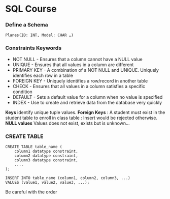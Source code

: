 # SQL Course

### Define a Schema

```
Planes(ID: INT, Model: CHAR …)
```

### Constraints Keywords

- NOT NULL - Ensures that a column cannot have a NULL value
- UNIQUE - Ensures that all values in a column are different
- PRIMARY KEY - A combination of a NOT NULL and UNIQUE. Uniquely identifies each row in a table
- FOREIGN KEY - Uniquely identifies a row/record in another table
- CHECK - Ensures that all values in a column satisfies a specific condition
- DEFAULT - Sets a default value for a column when no value is specified
- INDEX - Use to create and retrieve data from the database very quickly

**Keys**  identify unique tuple values.
**Foreign Keys** : A student must exist in the student table to enroll in class table : Insert would be rejected otherwise.
**NULL values** Values does not exist, exists but is unknown...


### CREATE TABLE

```
CREATE TABLE table_name (
    column1 datatype constraint,
    column2 datatype constraint,
    column3 datatype constraint,
    ....
);
```

```
INSERT INTO table_name (column1, column2, column3, ...)
VALUES (value1, value2, value3, ...);
```
Be careful with the order
